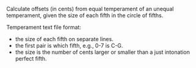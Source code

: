 Calculate offsets (in cents) from equal temperament of an unequal temperament, given the size of each fifth in the circle of fifths.

Temperament text file format:
- the size of each fifth on separate lines.
- the first pair is which fifth, e.g., 0-7 is C-G.
- the size is the number of cents larger or smaller than a just intonation perfect fifth.
